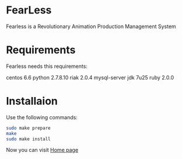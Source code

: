 FearLess
=======

Fearless is a Revolutionary Animation Production Management System


Requirements
===========
Fearless needs this requirements:

centos 6.6
python 2.7.8.10	
riak 2.0.4
mysql-server
jdk 7u25
ruby 2.0.0


Installaion
===========

Use the following commands:

```bash
sudo make prepare
make
sudo make install
```

Now you can visit [Home page](http://127.0.0.1/app)
